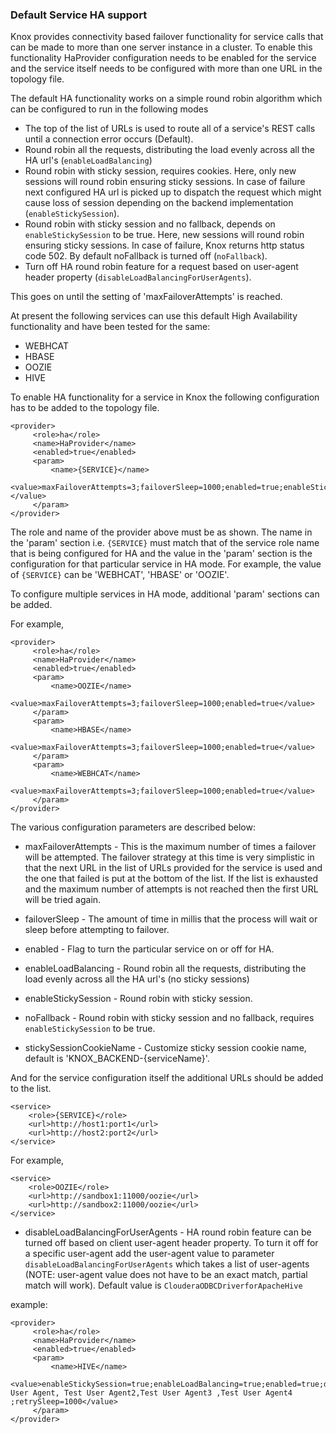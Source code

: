 <!--
   Licensed to the Apache Software Foundation (ASF) under one or more
   contributor license agreements.  See the NOTICE file distributed with
   this work for additional information regarding copyright ownership.
   The ASF licenses this file to You under the Apache License, Version 2.0
   (the "License"); you may not use this file except in compliance with
   the License.  You may obtain a copy of the License at

       https://www.apache.org/licenses/LICENSE-2.0

   Unless required by applicable law or agreed to in writing, software
   distributed under the License is distributed on an "AS IS" BASIS,
   WITHOUT WARRANTIES OR CONDITIONS OF ANY KIND, either express or implied.
   See the License for the specific language governing permissions and
   limitations under the License.
-->
<!---
   Licensed to the Apache Software Foundation (ASF) under one or more
   contributor license agreements.  See the NOTICE file distributed with
   this work for additional information regarding copyright ownership.
   The ASF licenses this file to You under the Apache License, Version 2.0
   (the "License"); you may not use this file except in compliance with
   the License.  You may obtain a copy of the License at

       https://www.apache.org/licenses/LICENSE-2.0

   Unless required by applicable law or agreed to in writing, software
   distributed under the License is distributed on an "AS IS" BASIS,
   WITHOUT WARRANTIES OR CONDITIONS OF ANY KIND, either express or implied.
   See the License for the specific language governing permissions and
   limitations under the License.
--->

### Default Service HA support ###

Knox provides connectivity based failover functionality for service calls that can be made to more than one server
instance in a cluster. To enable this functionality HaProvider configuration needs to be enabled for the service and
the service itself needs to be configured with more than one URL in the topology file.

The default HA functionality works on a simple round robin algorithm which can be configured to run in the following modes

* The top of the list of URLs is used to route all of a service's REST calls until a connection error occurs (Default).
* Round robin all the requests, distributing the load evenly across all the HA url's (`enableLoadBalancing`)
* Round robin with sticky session, requires cookies. Here, only new sessions will round robin ensuring sticky sessions. In case of failure next configured HA url is picked up to dispatch the request which might cause loss of session depending on the backend implementation (`enableStickySession`).
* Round robin with sticky session and no fallback, depends on `enableStickySession` to be true. Here, new sessions will round robin ensuring sticky sessions. In case of failure, Knox returns http status code 502. By default noFallback is turned off (`noFallback`).
* Turn off HA round robin feature for a request based on user-agent header property (`disableLoadBalancingForUserAgents`).

This goes on until the setting of 'maxFailoverAttempts' is reached.

At present the following services can use this default High Availability functionality and have been tested for the
same:

* WEBHCAT
* HBASE
* OOZIE
* HIVE

To enable HA functionality for a service in Knox the following configuration has to be added to the topology file.

    <provider>
         <role>ha</role>
         <name>HaProvider</name>
         <enabled>true</enabled>
         <param>
             <name>{SERVICE}</name>
             <value>maxFailoverAttempts=3;failoverSleep=1000;enabled=true;enableStickySession=true;</value>
         </param>
    </provider>

The role and name of the provider above must be as shown. The name in the 'param' section i.e. `{SERVICE}` must match
that of the service role name that is being configured for HA and the value in the 'param' section is the configuration
for that particular service in HA mode. For example, the value of `{SERVICE}` can be 'WEBHCAT', 'HBASE' or 'OOZIE'.

To configure multiple services in HA mode, additional 'param' sections can be added.

For example,

    <provider>
         <role>ha</role>
         <name>HaProvider</name>
         <enabled>true</enabled>
         <param>
             <name>OOZIE</name>
             <value>maxFailoverAttempts=3;failoverSleep=1000;enabled=true</value>
         </param>
         <param>
             <name>HBASE</name>
             <value>maxFailoverAttempts=3;failoverSleep=1000;enabled=true</value>
         </param>
         <param>
             <name>WEBHCAT</name>
             <value>maxFailoverAttempts=3;failoverSleep=1000;enabled=true</value>
         </param>
    </provider>

The various configuration parameters are described below:

* maxFailoverAttempts -
This is the maximum number of times a failover will be attempted. The failover strategy at this time is very simplistic
in that the next URL in the list of URLs provided for the service is used and the one that failed is put at the bottom
of the list. If the list is exhausted and the maximum number of attempts is not reached then the first URL will be tried
again.

* failoverSleep -
The amount of time in millis that the process will wait or sleep before attempting to failover.

* enabled -
Flag to turn the particular service on or off for HA.

* enableLoadBalancing -
Round robin all the requests, distributing the load evenly across all the HA url's (no sticky sessions)

* enableStickySession -
Round robin with sticky session. 

* noFallback -
Round robin with sticky session and no fallback, requires `enableStickySession` to be true.

* stickySessionCookieName -
Customize sticky session cookie name, default is 'KNOX_BACKEND-{serviceName}'.

And for the service configuration itself the additional URLs should be added to the list.

    <service>
        <role>{SERVICE}</role>
        <url>http://host1:port1</url>
        <url>http://host2:port2</url>
    </service>

For example,

    <service>
        <role>OOZIE</role>
        <url>http://sandbox1:11000/oozie</url>
        <url>http://sandbox2:11000/oozie</url>
    </service>

* disableLoadBalancingForUserAgents -
HA round robin feature can be turned off based on client user-agent header property. To turn it off for a specific user-agent add the user-agent value to parameter `disableLoadBalancingForUserAgents` which takes a list of user-agents (NOTE: user-agent value does not have to be an exact match, partial match will work). Default value is `ClouderaODBCDriverforApacheHive`

example:

    <provider>
         <role>ha</role>
         <name>HaProvider</name>
         <enabled>true</enabled>
         <param>
             <name>HIVE</name>
             <value>enableStickySession=true;enableLoadBalancing=true;enabled=true;disableLoadBalancingForUserAgents=Test User Agent, Test User Agent2,Test User Agent3 ,Test User Agent4 ;retrySleep=1000</value>
         </param>
    </provider>


